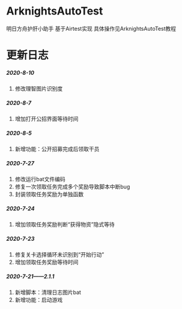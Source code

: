 # ArknightsAutoTest
明日方舟护肝小助手
基于Airtest实现
具体操作见ArknightsAutoTest教程
# 更新日志
##### 2020-8-10
1. 修改理智图片识别度

##### 2020-8-7
1. 增加打开公招界面等待时间

##### 2020-8-5
1. 新增功能：公开招募完成后领取干员

##### 2020-7-27
1. 修改运行bat文件编码
2. 修复一次领取任务完成多个奖励导致脚本中断bug
3. 封装领取任务奖励为单独函数

##### 2020-7-24
1. 增加领取任务奖励判断“获得物资”隐式等待

##### 2020-7-23
1. 修复关卡选择循环未识别到“开始行动”
2. 增加领取任务奖励等待时间

##### 2020-7-21——2.1.1
1. 新增脚本：清理日志图片bat
2. 新增功能：启动游戏
